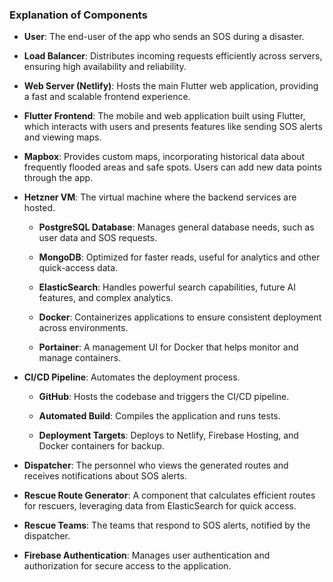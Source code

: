 ### Explanation of Components

- **User**: The end-user of the app who sends an SOS during a disaster.

- **Load Balancer**: Distributes incoming requests efficiently across servers, ensuring high availability and reliability.

- **Web Server (Netlify)**: Hosts the main Flutter web application, providing a fast and scalable frontend experience.

- **Flutter Frontend**: The mobile and web application built using Flutter, which interacts with users and presents features like sending SOS alerts and viewing maps.

- **Mapbox**: Provides custom maps, incorporating historical data about frequently flooded areas and safe spots. Users can add new data points through the app.

- **Hetzner VM**: The virtual machine where the backend services are hosted.

  - **PostgreSQL Database**: Manages general database needs, such as user data and SOS requests.
  
  - **MongoDB**: Optimized for faster reads, useful for analytics and other quick-access data.
  
  - **ElasticSearch**: Handles powerful search capabilities, future AI features, and complex analytics.
  
  - **Docker**: Containerizes applications to ensure consistent deployment across environments.
  
  - **Portainer**: A management UI for Docker that helps monitor and manage containers.

- **CI/CD Pipeline**: Automates the deployment process.

  - **GitHub**: Hosts the codebase and triggers the CI/CD pipeline.
  
  - **Automated Build**: Compiles the application and runs tests.
  
  - **Deployment Targets**: Deploys to Netlify, Firebase Hosting, and Docker containers for backup.

- **Dispatcher**: The personnel who views the generated routes and receives notifications about SOS alerts.

- **Rescue Route Generator**: A component that calculates efficient routes for rescuers, leveraging data from ElasticSearch for quick access.

- **Rescue Teams**: The teams that respond to SOS alerts, notified by the dispatcher.

- **Firebase Authentication**: Manages user authentication and authorization for secure access to the application.
